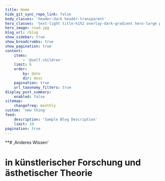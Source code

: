 ```yaml
---
title: Home
hide_git_sync_repo_link: false
body_classes: 'header-dark header-transparent'
hero_classes: 'text-light title-h1h2 overlay-dark-gradient hero-large parallax'
hero_image: road.jpg
blog_url: /blog
show_sidebar: true
show_breadcrumbs: true
show_pagination: true
content:
    items:
        - '@self.children'
    limit: 6
    order:
        by: date
        dir: desc
    pagination: true
    url_taxonomy_filters: true
display_post_summary:
    enabled: false
sitemap:
    changefreq: monthly
custom: 'new thing'
feed:
    description: 'Sample Blog Description'
    limit: 10
pagination: true
---
```


**# ‚Anderes Wissen’ 
# in künstlerischer Forschung und ästhetischer Theorie
 